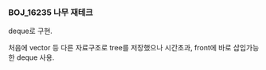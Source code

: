 ### BOJ_16235 나무 재테크

deque로 구현.

처음에 vector 등 다른 자료구조로 tree를 저장했으나 시간초과, front에 바로 삽입가능한 deque 사용.

